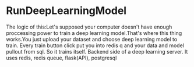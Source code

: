 # RunDeepLearningModel
The logic of this:Let's supposed your computer doesn't have enough proccessing power to train a  deep learning model.That's where this thing works.You just upload your dataset and choose deep learning model to train. Every train button click put you into redis q and your data and model pullout from sql. 
So it trains itself.
Backend side of a deep learning server. It uses redis, redis queue, flask(API), postgresql
